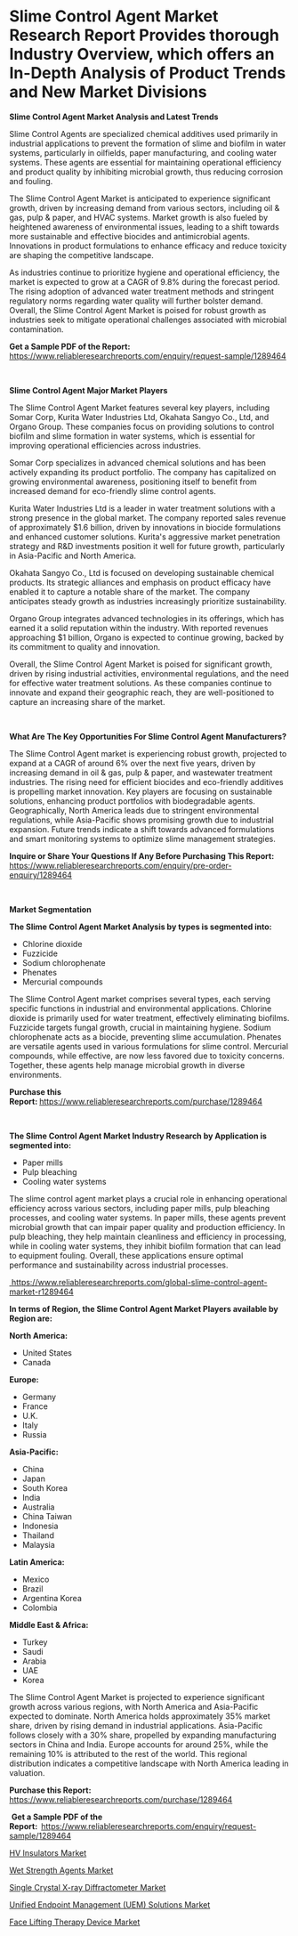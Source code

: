 <p><h1>Slime Control Agent Market Research Report Provides thorough Industry Overview, which offers an In-Depth Analysis of Product Trends and New Market Divisions</h1></p><p><strong>Slime Control Agent Market Analysis and Latest Trends</strong></p>
<p><p>Slime Control Agents are specialized chemical additives used primarily in industrial applications to prevent the formation of slime and biofilm in water systems, particularly in oilfields, paper manufacturing, and cooling water systems. These agents are essential for maintaining operational efficiency and product quality by inhibiting microbial growth, thus reducing corrosion and fouling.</p><p>The Slime Control Agent Market is anticipated to experience significant growth, driven by increasing demand from various sectors, including oil & gas, pulp & paper, and HVAC systems. Market growth is also fueled by heightened awareness of environmental issues, leading to a shift towards more sustainable and effective biocides and antimicrobial agents. Innovations in product formulations to enhance efficacy and reduce toxicity are shaping the competitive landscape.</p><p>As industries continue to prioritize hygiene and operational efficiency, the market is expected to grow at a CAGR of 9.8% during the forecast period. The rising adoption of advanced water treatment methods and stringent regulatory norms regarding water quality will further bolster demand. Overall, the Slime Control Agent Market is poised for robust growth as industries seek to mitigate operational challenges associated with microbial contamination.</p></p>
<p><strong>Get a Sample PDF of the Report:&nbsp;</strong> <a href="https://www.reliableresearchreports.com/enquiry/request-sample/1289464?utm_campaign=1565&utm_medium=2&utm_source=Github&utm_content=ia&utm_term=26102024&utm_id=slime-control-agent">https://www.reliableresearchreports.com/enquiry/request-sample/1289464</a></p>
<p>&nbsp;</p>
<p><strong>Slime Control Agent Major Market Players</strong></p>
<p><p>The Slime Control Agent Market features several key players, including Somar Corp, Kurita Water Industries Ltd, Okahata Sangyo Co., Ltd, and Organo Group. These companies focus on providing solutions to control biofilm and slime formation in water systems, which is essential for improving operational efficiencies across industries.</p><p>Somar Corp specializes in advanced chemical solutions and has been actively expanding its product portfolio. The company has capitalized on growing environmental awareness, positioning itself to benefit from increased demand for eco-friendly slime control agents.</p><p>Kurita Water Industries Ltd is a leader in water treatment solutions with a strong presence in the global market. The company reported sales revenue of approximately $1.6 billion, driven by innovations in biocide formulations and enhanced customer solutions. Kurita's aggressive market penetration strategy and R&D investments position it well for future growth, particularly in Asia-Pacific and North America.</p><p>Okahata Sangyo Co., Ltd is focused on developing sustainable chemical products. Its strategic alliances and emphasis on product efficacy have enabled it to capture a notable share of the market. The company anticipates steady growth as industries increasingly prioritize sustainability.</p><p>Organo Group integrates advanced technologies in its offerings, which has earned it a solid reputation within the industry. With reported revenues approaching $1 billion, Organo is expected to continue growing, backed by its commitment to quality and innovation.</p><p>Overall, the Slime Control Agent Market is poised for significant growth, driven by rising industrial activities, environmental regulations, and the need for effective water treatment solutions. As these companies continue to innovate and expand their geographic reach, they are well-positioned to capture an increasing share of the market.</p></p>
<p>&nbsp;</p>
<p><strong>What Are The Key Opportunities For Slime Control Agent Manufacturers?</strong></p>
<p><p>The Slime Control Agent market is experiencing robust growth, projected to expand at a CAGR of around 6% over the next five years, driven by increasing demand in oil & gas, pulp & paper, and wastewater treatment industries. The rising need for efficient biocides and eco-friendly additives is propelling market innovation. Key players are focusing on sustainable solutions, enhancing product portfolios with biodegradable agents. Geographically, North America leads due to stringent environmental regulations, while Asia-Pacific shows promising growth due to industrial expansion. Future trends indicate a shift towards advanced formulations and smart monitoring systems to optimize slime management strategies.</p></p>
<p><strong>Inquire or Share Your Questions If Any Before Purchasing This Report:</strong> <a href="https://www.reliableresearchreports.com/enquiry/pre-order-enquiry/1289464?utm_campaign=1565&utm_medium=2&utm_source=Github&utm_content=ia&utm_term=26102024&utm_id=slime-control-agent">https://www.reliableresearchreports.com/enquiry/pre-order-enquiry/1289464</a></p>
<p>&nbsp;</p>
<p><strong>Market Segmentation</strong></p>
<p><strong>The Slime Control Agent Market Analysis by types is segmented into:</strong></p>
<p><ul><li>Chlorine dioxide</li><li>Fuzzicide</li><li>Sodium chlorophenate</li><li>Phenates</li><li>Mercurial compounds</li></ul></p>
<p><p>The Slime Control Agent market comprises several types, each serving specific functions in industrial and environmental applications. Chlorine dioxide is primarily used for water treatment, effectively eliminating biofilms. Fuzzicide targets fungal growth, crucial in maintaining hygiene. Sodium chlorophenate acts as a biocide, preventing slime accumulation. Phenates are versatile agents used in various formulations for slime control. Mercurial compounds, while effective, are now less favored due to toxicity concerns. Together, these agents help manage microbial growth in diverse environments.</p></p>
<p><strong>Purchase this Report:&nbsp;</strong><a href="https://www.reliableresearchreports.com/purchase/1289464?utm_campaign=1565&utm_medium=2&utm_source=Github&utm_content=ia&utm_term=26102024&utm_id=slime-control-agent">https://www.reliableresearchreports.com/purchase/1289464</a></p>
<p>&nbsp;</p>
<p><strong>The Slime Control Agent Market Industry Research by Application is segmented into:</strong></p>
<p><ul><li>Paper mills</li><li>Pulp bleaching</li><li>Cooling water systems</li></ul></p>
<p><p>The slime control agent market plays a crucial role in enhancing operational efficiency across various sectors, including paper mills, pulp bleaching processes, and cooling water systems. In paper mills, these agents prevent microbial growth that can impair paper quality and production efficiency. In pulp bleaching, they help maintain cleanliness and efficiency in processing, while in cooling water systems, they inhibit biofilm formation that can lead to equipment fouling. Overall, these applications ensure optimal performance and sustainability across industrial processes.</p></p>
<p><a href="https://www.reliableresearchreports.com/global-slime-control-agent-market-r1289464?utm_campaign=1565&utm_medium=2&utm_source=Github&utm_content=ia&utm_term=26102024&utm_id=slime-control-agent">&nbsp;https://www.reliableresearchreports.com/global-slime-control-agent-market-r1289464</a></p>
<p><strong>In terms of Region, the Slime Control Agent Market Players available by Region are:</strong></p>
<p>
    <p> <strong> North America: </strong>
        <ul>
            <li>United States</li>
            <li>Canada</li>
        </ul>
        </p> 
    <p> <strong> Europe: </strong>
        <ul>
            <li>Germany</li>
            <li>France</li>
            <li>U.K.</li>
            <li>Italy</li>
            <li>Russia</li>
        </ul>
        </p> 
    <p> <strong> Asia-Pacific: </strong>
        <ul>
            <li>China</li>
            <li>Japan</li>
            <li>South Korea</li>
            <li>India</li>
            <li>Australia</li>
            <li>China Taiwan</li>
            <li>Indonesia</li>
            <li>Thailand</li>
            <li>Malaysia</li>
        </ul>
        </p> 
    <p> <strong> Latin America: </strong>
        <ul>
            <li>Mexico</li>
            <li>Brazil</li>
            <li>Argentina Korea</li>
            <li>Colombia</li>
        </ul>
        </p> 
    <p> <strong> Middle East & Africa: </strong>
        <ul>
            <li>Turkey</li>
            <li>Saudi</li>
            <li>Arabia</li>
            <li>UAE</li>
            <li>Korea</li>
        </ul>
    </p>
    </p>
<p><p>The Slime Control Agent Market is projected to experience significant growth across various regions, with North America and Asia-Pacific expected to dominate. North America holds approximately 35% market share, driven by rising demand in industrial applications. Asia-Pacific follows closely with a 30% share, propelled by expanding manufacturing sectors in China and India. Europe accounts for around 25%, while the remaining 10% is attributed to the rest of the world. This regional distribution indicates a competitive landscape with North America leading in valuation.</p></p>
<p><strong>Purchase this Report: </strong><a href="https://www.reliableresearchreports.com/purchase/1289464?utm_campaign=1565&utm_medium=2&utm_source=Github&utm_content=ia&utm_term=26102024&utm_id=slime-control-agent">https://www.reliableresearchreports.com/purchase/1289464</a></p>
<p>&nbsp;<strong>Get a Sample PDF of the Report:&nbsp;&nbsp;</strong><a href="https://www.reliableresearchreports.com/enquiry/request-sample/1289464?utm_campaign=1565&utm_medium=2&utm_source=Github&utm_content=ia&utm_term=26102024&utm_id=slime-control-agent">https://www.reliableresearchreports.com/enquiry/request-sample/1289464</a></p>
<p><strong></strong></p>
<p><p><a href="https://github.com/mauripalmi/Market-Research-Report-List-5/blob/main/hv-insulators-market.md?utm_campaign=1565&utm_medium=2&utm_source=Github&utm_content=ia&utm_term=26102024&utm_id=slime-control-agent">HV Insulators Market</a></p><p><a href="https://www.linkedin.com/pulse/wet-strength-agents-market-research-report-exploring-size-hyznf?utm_campaign=1565&utm_medium=2&utm_source=Github&utm_content=ia&utm_term=26102024&utm_id=slime-control-agent">Wet Strength Agents Market</a></p><p><a href="https://www.linkedin.com/pulse/investment-opportunities-single-crystal-x-ray-diffractometer-sdatf?utm_campaign=1565&utm_medium=2&utm_source=Github&utm_content=ia&utm_term=26102024&utm_id=slime-control-agent">Single Crystal X-ray Diffractometer Market</a></p><p><a href="https://www.linkedin.com/pulse/unified-endpoint-management-uem-solutions-market-strategic-bymje?utm_campaign=1565&utm_medium=2&utm_source=Github&utm_content=ia&utm_term=26102024&utm_id=slime-control-agent">Unified Endpoint Management (UEM) Solutions Market</a></p><p><a href="https://www.linkedin.com/pulse/pulse-face-lifting-therapy-device-rhythms-change-market-resonance-ushdf?utm_campaign=1565&utm_medium=2&utm_source=Github&utm_content=ia&utm_term=26102024&utm_id=slime-control-agent">Face Lifting Therapy Device Market</a></p></p>